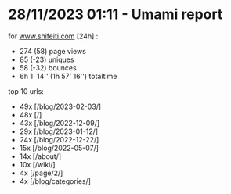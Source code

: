 # 28/11/2023 01:11 - Umami report
for www.shifeiti.com [24h] :

 - 274 (58) page views
 - 85 (-23) uniques
 - 58 (-32) bounces
 - 6h 1' 14'' (1h 57' 16'') totaltime


top 10 urls:
 - 49x [/blog/2023-02-03/]
 - 48x [/]
 - 43x [/blog/2022-12-09/]
 - 29x [/blog/2023-01-12/]
 - 24x [/blog/2022-12-22/]
 - 15x [/blog/2022-05-07/]
 - 14x [/about/]
 - 10x [/wiki/]
 - 4x [/page/2/]
 - 4x [/blog/categories/]


